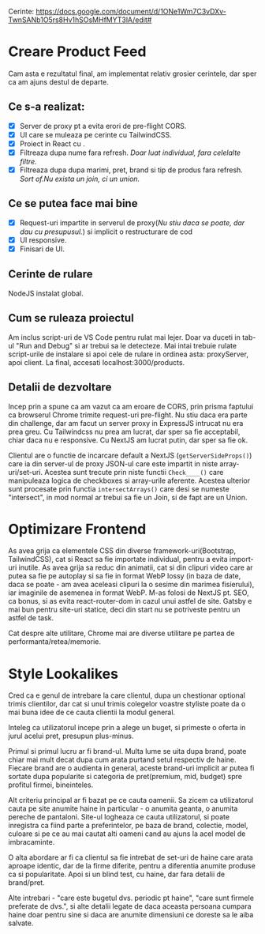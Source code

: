 Cerinte: https://docs.google.com/document/d/1ONe1Wm7C3vDXv-TwnSANb1O5rs8Hv1hSOsMHfMYT3lA/edit#

# Creare Product Feed

Cam asta e rezultatul final, am implementat relativ grosier cerintele, dar sper ca am ajuns destul de departe.

## Ce s-a realizat:

- [x] Server de proxy pt a evita erori de pre-flight CORS.
- [x] UI care se muleaza pe cerinte cu TailwindCSS.
- [x] Proiect in React cu .
- [x] Filtreaza dupa nume fara refresh. _Doar luat individual, fara celelalte filtre._
- [x] Filtreaza dupa dupa marimi, pret, brand si tip de produs fara refresh. _Sort of.Nu exista un join, ci un union._

## Ce se putea face mai bine

- [x] Request-uri impartite in serverul de proxy(_Nu stiu daca se poate, dar dau cu presupusul._) si implicit o restructurare de cod
- [x] UI responsive.
- [x] Finisari de UI.

## Cerinte de rulare

NodeJS instalat global.

## Cum se ruleaza proiectul

Am inclus script-uri de VS Code pentru rulat mai lejer. Doar va duceti in tab-ul "Run and Debug" si ar trebui sa le detecteze. Mai intai trebuie rulate script-urile de instalare si apoi cele de rulare in ordinea asta: proxyServer, apoi client. La final, accesati localhost:3000/products.

## Detalii de dezvoltare

Incep prin a spune ca am vazut ca am eroare de CORS, prin prisma faptului ca browserul Chrome trimite request-uri pre-flight. Nu stiu daca era parte din challenge, dar am facut un server proxy in ExpressJS intrucat nu era prea greu. Cu Tailwindcss nu prea am lucrat, dar sper sa fie acceptabil, chiar daca nu e responsive. Cu NextJS am lucrat putin, dar sper sa fie ok.

Clientul are o functie de incarcare default a NextJS (`getServerSideProps()`) care ia din server-ul de proxy JSON-ul care este impartit in niste array-uri/set-uri. Acestea sunt trecute prin niste functii `Check____()` care manipuleaza logica de checkboxes si array-urile aferente. Acestea ulterior sunt procesate prin functia `intersectArrays()` care desi se numeste "intersect", in mod normal ar trebui sa fie un Join, si de fapt are un Union.

# Optimizare Frontend

As avea grija ca elementele CSS din diverse framework-uri(Bootstrap, TailwindCSS), cat si React sa fie importate individual, pentru a evita import-uri inutile. As avea grija sa reduc din animatii, cat si din clipuri video care ar putea sa fie pe autoplay si sa fie in format WebP lossy (in baza de date, daca se poate - am avea aceleasi clipuri la o sesime din marimea fisierului), iar imaginile de asemenea in format WebP. M-as folosi de NextJS pt. SEO, ca bonus, si as evita react-router-dom in cazul unui astfel de site. Gatsby e mai bun pentru site-uri statice, deci din start nu se potriveste pentru un astfel de task.

Cat despre alte utilitare, Chrome mai are diverse utilitare pe partea de performanta/retea/memorie.

# Style Lookalikes

Cred ca e genul de intrebare la care clientul, dupa un chestionar optional trimis clientilor, dar cat si unul trimis colegelor voastre styliste poate da o mai buna idee de ce cauta clientii la modul general.

Inteleg ca utilizatorul incepe prin a alege un buget, si primeste o oferta in jurul acelui pret, presupun plus-minus.

Primul si primul lucru ar fi brand-ul. Multa lume se uita dupa brand, poate chiar mai mult decat dupa cum arata purtand setul respectiv de haine. Fiecare brand are o audienta in general, aceste brand-uri implicit ar putea fi sortate dupa popularite si categoria de pret(premium, mid, budget) spre profitul firmei, bineinteles.

Alt criteriu principal ar fi bazat pe ce cauta oamenii. Sa zicem ca utilizatorul cauta pe site anumite haine in particular - o anumita geanta, o anumita pereche de pantaloni. Site-ul logheaza ce cauta utilizatorul, si poate inregistra ca fiind parte a preferintelor, pe baza de brand, colectie, model, culoare si pe ce au mai cautat alti oameni cand au ajuns la acel model de imbracaminte.

O alta abordare ar fi ca clientul sa fie intrebat de set-uri de haine care arata aproape identic, dar de la firme diferite, pentru a diferentia anumite produse ca si popularitate. Apoi si un blind test, cu haine, dar fara detalii de brand/pret.

Alte intrebari - "care este bugetul dvs. periodic pt haine", "care sunt firmele preferate de dvs.", si alte detalii legate de daca aceasta persoana cumpara haine doar pentru sine si daca are anumite dimensiuni ce doreste sa le aiba salvate.
